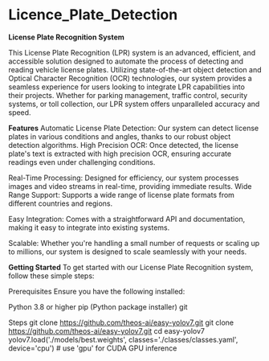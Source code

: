 # Licence_Plate_Detection
**License Plate Recognition System**

This License Plate Recognition (LPR) system is an advanced, efficient, and accessible solution designed to automate the process of detecting and reading vehicle license plates. Utilizing state-of-the-art object detection and Optical Character Recognition (OCR) technologies, our system provides a seamless experience for users looking to integrate LPR capabilities into their projects. Whether for parking management, traffic control, security systems, or toll collection, our LPR system offers unparalleled accuracy and speed.

**Features**
Automatic License Plate Detection: Our system can detect license plates in various conditions and angles, thanks to our robust object detection algorithms.
High Precision OCR: Once detected, the license plate's text is extracted with high precision OCR, ensuring accurate readings even under challenging conditions.

Real-Time Processing: Designed for efficiency, our system processes images and video streams in real-time, providing immediate results.
Wide Range Support: Supports a wide range of license plate formats from different countries and regions.

Easy Integration: Comes with a straightforward API and documentation, making it easy to integrate into existing systems.

Scalable: Whether you're handling a small number of requests or scaling up to millions, our system is designed to scale seamlessly with your needs.

**Getting Started**
To get started with our License Plate Recognition system, follow these simple steps:

Prerequisites
Ensure you have the following installed:

Python 3.8 or higher
pip (Python package installer)
git

Steps
git clone https://github.com/theos-ai/easy-yolov7.git
git clone https://github.com/theos-ai/easy-yolov7.git
cd easy-yolov7
yolov7.load('./models/best.weights', classes='./classes/classes.yaml', device='cpu') # use 'gpu' for CUDA GPU inference

